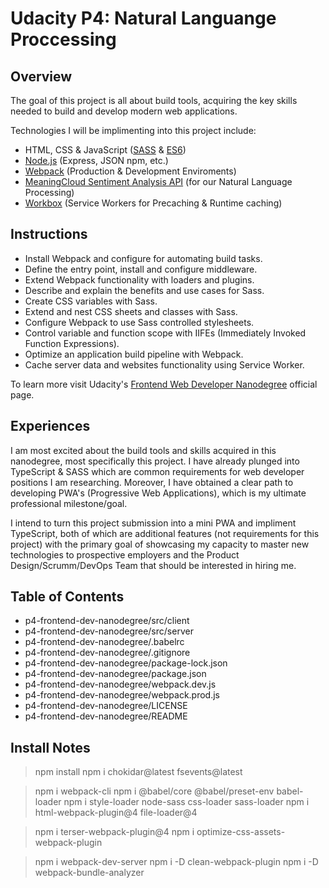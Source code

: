 # Udacity P4: Natural Languange Proccessing

## Overview

The goal of this project is all about build tools, acquiring the key skills needed to build and develop modern web applications.

Technologies I will be implimenting into this project include:
- HTML, CSS & JavaScript ([SASS](https://sass-lang.com/) & [ES6](http://es6-features.org/))
- [Node.js](https://nodejs.org/) (Express, JSON npm, etc.)
- [Webpack](https://webpack.js.org/) (Production & Development Enviroments)
- [MeaningCloud Sentiment Analysis API](https://www.meaningcloud.com/developer/sentiment-analysis) (for our Natural Language Processing)
- [Workbox](https://developers.google.com/web/tools/workbox) (Service Workers for Precaching & Runtime caching)

## Instructions

- Install Webpack and configure for automating build tasks.
- Define the entry point, install and configure middleware.
- Extend Webpack functionality with  loaders and plugins.
- Describe and explain the benefits and use cases for Sass.
- Create CSS variables with Sass.
- Extend and nest CSS sheets and classes with Sass.
- Configure Webpack to use Sass controlled stylesheets.
- Control variable and function scope with IIFEs (Immediately Invoked Function Expressions).
- Optimize an application build pipeline with Webpack.
- Cache server data and websites functionality using Service Worker.

To learn more visit Udacity's [Frontend Web Developer Nanodegree](https://www.udacity.com/course/front-end-web-developer-nanodegree--nd0011) official page.

## Experiences

I am most excited about the build tools and skills acquired in this nanodegree, most specifically this project. I have already plunged into TypeScript & SASS which are common requirements for web developer positions I am researching. Moreover, I have obtained a clear path to developing PWA's (Progressive Web Applications), which is my ultimate professional milestone/goal. 

I intend to turn this project submission into a mini PWA and impliment TypeScript, both of which are additional features (not requirements for this project) with the primary goal of showcasing my capacity to master new technologies to prospective employers and the Product Design/Scrumm/DevOps Team that should be interested in hiring me.

## Table of Contents

- p4-frontend-dev-nanodegree/src/client
- p4-frontend-dev-nanodegree/src/server
- p4-frontend-dev-nanodegree/.babelrc
- p4-frontend-dev-nanodegree/.gitignore
- p4-frontend-dev-nanodegree/package-lock.json
- p4-frontend-dev-nanodegree/package.json
- p4-frontend-dev-nanodegree/webpack.dev.js
- p4-frontend-dev-nanodegree/webpack.prod.js
- p4-frontend-dev-nanodegree/LICENSE
- p4-frontend-dev-nanodegree/README

## Install Notes

> npm install
> npm i chokidar@latest fsevents@latest

> npm i webpack-cli
> npm i @babel/core @babel/preset-env babel-loader
> npm i style-loader node-sass css-loader sass-loader
> npm i html-webpack-plugin@4 file-loader@4

> npm i terser-webpack-plugin@4
> npm i optimize-css-assets-webpack-plugin

> npm i webpack-dev-server
> npm i -D clean-webpack-plugin
> npm i -D webpack-bundle-analyzer